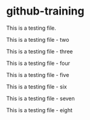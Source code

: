 # github-training

This is a testing file. 

This is a testing file - two

This is a testing file - three

This is a testing file - four

This is a testing file - five

This is a testing file - six

This is a testing file - seven 

This is a testing file - eight
